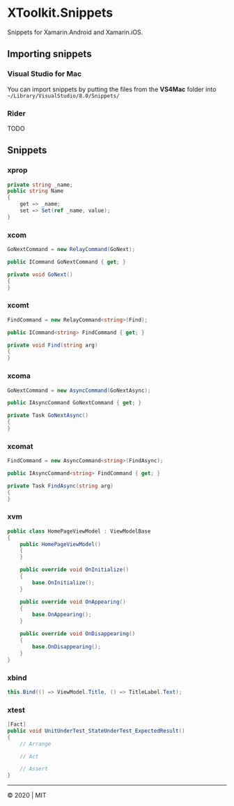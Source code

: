 # XToolkit.Snippets

Snippets for Xamarin.Android and Xamarin.iOS.

## Importing snippets

### Visual Studio for Mac

You can import snippets by putting the files from the **VS4Mac** folder into `~/Library/VisualStudio/8.0/Snippets/`

### Rider

TODO

## Snippets

### xprop

```cs
private string _name;
public string Name
{
    get => _name;
    set => Set(ref _name, value);
}
```

### xcom

```cs
GoNextCommand = new RelayCommand(GoNext);

public ICommand GoNextCommand { get; }

private void GoNext()
{
}
```

### xcomt

```cs
FindCommand = new RelayCommand<string>(Find);

public ICommand<string> FindCommand { get; }

private void Find(string arg)
{
}
```

### xcoma

```cs
GoNextCommand = new AsyncCommand(GoNextAsync);

public IAsyncCommand GoNextCommand { get; }

private Task GoNextAsync()
{
}
```

### xcomat

```cs
FindCommand = new AsyncCommand<string>(FindAsync);

public IAsyncCommand<string> FindCommand { get; }

private Task FindAsync(string arg)
{
}
```

### xvm

```cs
public class HomePageViewModel : ViewModelBase
{
    public HomePageViewModel()
    {
    }

    public override void OnInitialize()
    {
        base.OnInitialize();
    }

    public override void OnAppearing()
    {
        base.OnAppearing();
    }

    public override void OnDisappearing()
    {
        base.OnDisappearing();
    }
}
```

### xbind

```cs
this.Bind(() => ViewModel.Title, () => TitleLabel.Text);
```

### xtest

```cs
[Fact]
public void UnitUnderTest_StateUnderTest_ExpectedResult()
{
    // Arrange

    // Act

    // Assert
}
```

---
&copy; 2020 | MIT
